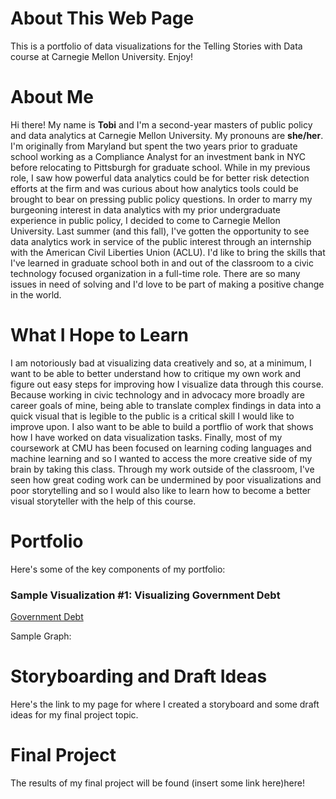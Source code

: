 # About This Web Page
This is a portfolio of data visualizations for the Telling Stories with Data course at Carnegie Mellon University. Enjoy!

# About Me
Hi there! My name is **Tobi** and I'm a second-year masters of public policy and data analytics at Carnegie Mellon University. My pronouns are **she/her**. I'm originally from Maryland but spent the two years prior to graduate school working as a Compliance Analyst for an investment bank in NYC before relocating to Pittsburgh for graduate school. While in my previous role, I saw how powerful data analytics could be for better risk detection efforts at the firm and was curious about how analytics tools could be brought to bear on pressing public policy questions. In order to marry my burgeoning interest in data analytics with my prior undergraduate experience in public policy, I decided to come to Carnegie Mellon University. Last summer (and this fall), I've gotten the opportunity to see data analytics work in service of the public interest through an internship with the American Civil Liberties Union (ACLU). I'd like to bring the skills that I've learned in graduate school both in and out of the classroom to a civic technology focused organization in a full-time role. There are so many issues in need of solving and I'd love to be part of making a positive change in the world.


# What I Hope to Learn

I am notoriously bad at visualizing data creatively and so, at a minimum, I want to be able to better understand how to critique my own work and figure out easy steps for improving how I visualize data through this course. Because working in civic technology and in advocacy more broadly are career goals of mine, being able to translate complex findings in data into a quick visual that is legible to the public is a critical skill I would like to improve upon. I also want to be able to build a portflio of work that shows how I have worked on data visualization tasks. Finally, most of my coursework at CMU has been focused on learning coding languages and machine learning and so I wanted to access the more creative side of my brain by taking this class. Through my work outside of the classroom, I've seen how great coding work can be undermined by poor visualizations and poor storytelling and so I would also like to learn how to become a better visual storyteller with the help of this course. 

# Portfolio
Here's some of the key components of my portfolio:


### Sample Visualization #1: Visualizing Government Debt

[Government Debt](govdebtviz.md)

Sample Graph:
<div class="flourish-embed flourish-chart" data-src="visualisation/7642586"><script src="https://public.flourish.studio/resources/embed.js"></script></div>

# Storyboarding and Draft Ideas
Here's the link to my page for where I created a storyboard and some draft ideas for my final project topic.

# Final Project
The results of my final project will be found (insert some link here)here!

